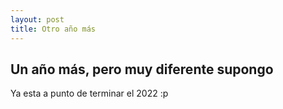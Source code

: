 ```yaml
---
layout: post
title: Otro año más
---
```


## Un año más, pero muy diferente supongo

Ya esta a punto de terminar el 2022 :p